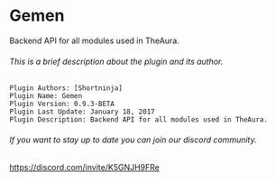 # Gemen
Backend API for all modules used in TheAura.

###### This is a brief description about the plugin and its author.

```
Plugin Authors: [Shortninja]
Plugin Name: Gemen
Plugin Version: 0.9.3-BETA
Plugin Last Update: January 18, 2017
Plugin Description: Backend API for all modules used in TheAura.
```
###### If you want to stay up to date you can join our discord community.
https://discord.com/invite/K5GNJH9FRe
